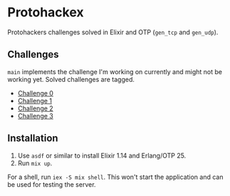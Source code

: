 # Protohackex

Protohackers challenges solved in Elixir and OTP (`gen_tcp` and `gen_udp`).

## Challenges

`main` implements the challenge I'm working on currently and might not be working yet.
Solved challenges are tagged.

* [Challenge 0](https://github.com/maartenJacobs/protohackex/tree/challenge-0)
* [Challenge 1](https://github.com/maartenJacobs/protohackex/tree/challenge-1)
* [Challenge 2](https://github.com/maartenJacobs/protohackex/tree/challenge-2)
* [Challenge 3](https://github.com/maartenJacobs/protohackex/tree/challenge-3)

## Installation

1. Use `asdf` or similar to install Elixir 1.14 and Erlang/OTP 25.
2. Run `mix up`.

For a shell, run `iex -S mix shell`. This won't start the application and can be used for testing the server.
